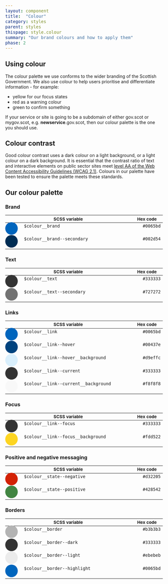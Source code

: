 ```yaml
---
layout: component
title:  "Colour"
category: styles
parent: styles
thispage: style.colour
summary: "Our brand colours and how to apply them"
phase: 2
---
```


## Using colour

The colour palette we use conforms to the wider branding of the Scottish Government. We also use colour to help users prioritise and differentiate information - for example:

* yellow for our focus states
* red as a warning colour
* green to confirm something

If your service or site is going to be a subdomain of either gov.scot or mygov.scot, e.g. **newservice**.gov.scot, then our colour palette is the one you should use.




## Colour contrast

Good colour contrast uses a dark colour on a light background, or a light colour on a dark background. It is essential that the contrast ratio of text and interactive elements on public sector sites meet [level AA of the Web Content Accessibility Guidelines (WCAG 2.1)](https://www.w3.org/TR/WCAG21/#contrast-minimum). Colours in our palette have been tested to ensure the palette meets these standards.




## Our colour palette

### Brand

<table class="dss_palette">
    <thead class="visually-hidden">
        <tr>
            <th>SCSS variable</th>
            <th>Hex code</th>
        </tr>
    </thead>
    <tbody>
        <tr>
            <td class="dss_palette__name">
                <span class="dss_palette__swatch" style="background-color: #0065bd"></span>
                <code>$colour__brand</code>
                </td>
            <td class="dss_palette__hex"><code>#0065bd</code></td>
        </tr>
        <tr>
            <td class="dss_palette__name">
                <span class="dss_palette__swatch" style="background-color: #002d54"></span>
                <code>$colour__brand--secondary</code>
            </td>
            <td class="dss_palette__hex"><code>#002d54</code></td>
        </tr>
    </tbody>
</table>




### Text

<table class="dss_palette">
    <thead class="visually-hidden">
        <tr>
            <th>SCSS variable</th>
            <th>Hex code</th>
        </tr>
    </thead>
    <tbody>
        <tr>
            <td class="dss_palette__name">
                <span class="dss_palette__swatch" style="background-color: #333333"></span>
                <code>$colour__text</code>
                </td>
            <td class="dss_palette__hex"><code>#333333</code></td>
        </tr>
        <tr>
            <td class="dss_palette__name">
                <span class="dss_palette__swatch" style="background-color: #727272"></span>
                <code>$colour__text--secondary</code>
            </td>
            <td class="dss_palette__hex"><code>#727272</code></td>
        </tr>
    </tbody>
</table>




### Links

<table class="dss_palette">
    <thead class="visually-hidden">
        <tr>
            <th>SCSS variable</th>
            <th>Hex code</th>
        </tr>
    </thead>
    <tbody>
        <tr>
            <td class="dss_palette__name">
                <span class="dss_palette__swatch" style="background-color: #0065bd"></span>
                <code>$colour__link</code>
            </td>
            <td class="dss_palette__hex"><code>#0065bd</code></td>
        </tr>
        <tr>
            <td class="dss_palette__name">
                <span class="dss_palette__swatch" style="background-color: #00437e"></span>
                <code>$colour__link--hover</code>
            </td>
            <td class="dss_palette__hex"><code>#00437e</code></td>
        </tr>
        <tr>
            <td class="dss_palette__name">
                <span class="dss_palette__swatch" style="background-color: #d9effc"></span>
                <code>$colour__link--hover__background</code>
            </td>
            <td class="dss_palette__hex"><code>#d9effc</code></td>
        </tr>
        <tr>
            <td class="dss_palette__name">
                <span class="dss_palette__swatch" style="background-color: #333333"></span>
                <code>$colour__link--current</code>
            </td>
            <td class="dss_palette__hex"><code>#333333</code></td>
        </tr>
        <tr>
            <td class="dss_palette__name">
                <span class="dss_palette__swatch" style="background-color: #f8f8f8"></span>
                <code>$colour__link--current__background</code>
            </td>
            <td class="dss_palette__hex"><code>#f8f8f8</code></td>
        </tr>
    </tbody>
</table>




### Focus

<table class="dss_palette">
    <thead class="visually-hidden">
        <tr>
            <th>SCSS variable</th>
            <th>Hex code</th>
        </tr>
    </thead>
    <tbody>
        <tr>
            <td class="dss_palette__name">
                <span class="dss_palette__swatch" style="background-color: #333333"></span>
                <code>$colour__link--focus</code>
            </td>
            <td class="dss_palette__hex"><code>#333333</code></td>
        </tr>
        <tr>
            <!-- <td class="dss_palette__swa"></td> -->
            <td class="dss_palette__name">
                <span class="dss_palette__swatch" style="background-color: #fdd522"></span>
                <code>$colour__link--focus__background</code>
            </td>
            <td class="dss_palette__hex"><code>#fdd522</code></td>
        </tr>
    </tbody>
</table>




### Positive and negative messaging

<table class="dss_palette">
    <thead class="visually-hidden">
        <tr>
            <th>SCSS variable</th>
            <th>Hex code</th>
        </tr>
    </thead>
    <tbody>
        <tr>
            <!-- <td class="dss_palette__swa"></td> -->
            <td class="dss_palette__name">
                <span class="dss_palette__swatch" style="background-color: #d32205"></span>
                <code>$colour__state--negative</code>
            </td>
            <td class="dss_palette__hex"><code>#d32205</code></td>
        </tr>
        <tr>
            <!-- <td class="dss_palette__swa"></td> -->
            <td class="dss_palette__name">
                <span class="dss_palette__swatch" style="background-color: #428542"></span>
                <code>$colour__state--positive</code>
            </td>
            <td class="dss_palette__hex"><code>#428542</code></td>
        </tr>
    </tbody>
</table>




### Borders

<table class="dss_palette">
    <thead class="visually-hidden">
        <tr>
            <th>SCSS variable</th>
            <th>Hex code</th>
        </tr>
    </thead>
    <tbody>
        <tr>
            <td class="dss_palette__name">
                <span class="dss_palette__swatch" style="background-color: #b3b3b3"></span>
                <code>$colour__border</code>
            </td>
            <td class="dss_palette__hex"><code>#b3b3b3</code></td>
        </tr>
        <tr>
            <td class="dss_palette__name">
                <span class="dss_palette__swatch" style="background-color: #333333"></span>
                <code>$colour__border--dark</code>
            </td>
            <td class="dss_palette__hex"><code>#333333</code></td>
        </tr>
        <tr>
            <td class="dss_palette__name">
                <span class="dss_palette__swatch" style="background-color: #ebebeb"></span>
                <code>$colour__border--light</code>
            </td>
            <td class="dss_palette__hex"><code>#ebebeb</code></td>
        </tr>
        <tr>
            <td class="dss_palette__name">
                <span class="dss_palette__swatch" style="background-color: #0065bd"></span>
                <code>$colour__border--highlight</code>
            </td>
            <td class="dss_palette__hex"><code>#0065bd</code></td>
        </tr>
    </tbody>
</table>




<style>

code {font-size: 0.85rem;}

.dss_palette {
    font-size: 0.85rem;
    table-layout: initial;
}

.dss_palette,
.dss_palette tr {
    border: 0;
}

.dss_palette td {
    padding-bottom: 24px;
}

.dss_palette__name {
    padding-left: 60px;
    position: relative;
    width: 50%;
}

.dss_palette__variable {
    width: 40%;
}

.dss_palette__hex {
    text-align: right;
    width: 10%;
}

.dss_palette__swatch {
    position: absolute;
    border-radius: 100%;
    display: inline-block;
    height: 40px;
    left: 0;
    margin: -4px 10px 0 0;
    vertical-align: middle;
    width: 40px;
}

</style>
